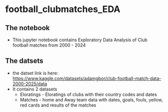 # football_clubmatches_EDA

## The notebook
- This jupyter notebook contains Exploratory Data Analysis of Club football matches from 2000 - 2024

## The datsets
- the datset link is here: https://www.kaggle.com/datasets/adamgbor/club-football-match-data-2000-2025/data
- It contains 2 datasets
  - Eloratings - Eloratings of clubs with their country codes and dates
  - Matches - home and Away team data with dates, goals, fouls, yellow, red cards and results of the matches
